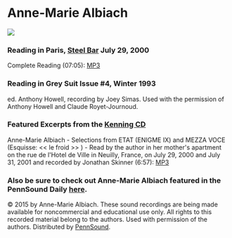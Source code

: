 Anne-Marie Albiach
==================

![](https://media.sas.upenn.edu/pennsound/authors/Albiach/annemarie-albiach.jpg)

  

### Reading in Paris, [Steel Bar](Steel-Bar.php) July 29, 2000

Complete Reading (07:05): [MP3](https://media.sas.upenn.edu/pennsound/groups/Steel-Bar/anne-marie-albiach_from-Etat-rue-de-lhotel-de-ville-neuilly_Paris_7-29-2000.mp3)

### Reading in Grey Suit Issue \#4, Winter 1993

ed. Anthony Howell, recording by Joey Simas. Used with the permission of Anthony
Howell and Claude Royet-Journoud.

### Featured Excerpts from the [Kenning CD](Kenning.html)

Anne-Marie Albiach - Selections from ETAT (ENIGME IX) and MEZZA VOCE (Esquisse: &lt;&lt; le froid &gt;&gt; ) - Read by the author in her mother's apartment on the rue de l'Hotel de Ville in Neuilly, France, on July 29, 2000 and July 31, 2001 and recorded by Jonathan Skinner (6:57): [MP3](http://media.sas.upenn.edu/pennsound/authors/Albiach/Albiach-Anne-Marie_Etat_Mezza-Voce_Kenning.mp3)

### Also be sure to check out Anne-Marie Albiach featured in the PennSound Daily [here](http://writing.upenn.edu/pennsound/daily/201211.php#5_12:26).

  

© 2015 by Anne-Marie Albiach. These sound recordings are being made available for noncommercial and
educational use only. All rights to this recorded material belong to the authors. Used with permission of the authors.
Distributed by [PennSound](http://writing.upenn.edu/pennsound).
